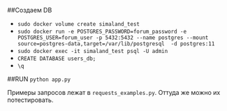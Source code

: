 ##Создаем DB

- `sudo docker volume create simaland_test`  
- `sudo docker run -e POSTGRES_PASSWORD=forum_password -e POSTGRES_USER=forum_user -p 5432:5432 --name postgres --mount source=postgres-data,target=/var/lib/postgresql  -d postgres:11`  
- `sudo docker exec -it simaland_test psql -U admin`  
- `CREATE DATABASE users_db;`  
- `\q`  

##RUN
`python app.py`  

Примеры запросов лежат в `requests_examples.py`. Оттуда же можно их потестировать.
